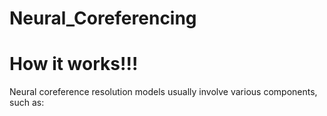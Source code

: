 # Neural_Coreferencing

# How it works!!!
Neural coreference resolution models usually involve various components, such as:
